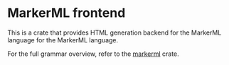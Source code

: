 # MarkerML frontend

This is a crate that provides HTML generation
backend for the MarkerML language
for the MarkerML language.

For the full grammar overview,
refer to the [markerml](https://crates.io/crates/markerml) crate.

